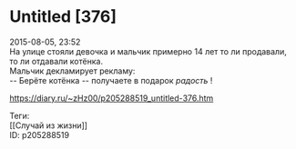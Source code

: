 Untitled [376]
===============

   
 2015-08-05, 23:52   
  На улице стояли девочка и мальчик примерно 14 лет то ли продавали, то ли отдавали котёнка.   
 Мальчик декламирует рекламу:   
 -- Берёте котёнка -- получаете в подарок  *радость*  !   
    
 <https://diary.ru/~zHz00/p205288519_untitled-376.htm>   
   
 Теги:   
 [[Случай из жизни]]   
 ID: p205288519
